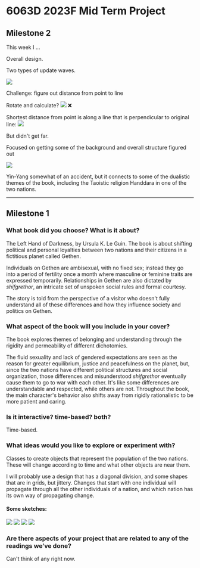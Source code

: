 # 6063D 2023F Mid Term Project

## Milestone 2

This week I ...

Overall design.

Two types of update waves.

![](./imgs/mid-term-02_00.jpg)


Challenge: figure out distance from point to line

Rotate and calculate? 
![](./imgs/mid-term-02_01.jpg) ❌

Shortest distance from point is along a line that is perpendicular to original line:
![](./imgs/mid-term-02_02.jpg)

But didn't get far.

Focused on getting some of the background and overall structure figured out

![](./imgs/mid-term-02_03.jpg)

Yin-Yang somewhat of an accident, but it connects to some of the dualistic themes of the book, including the Taoistic religion Handdara in one of the two nations.


---
## Milestone 1

### What book did you choose? What is it about?
The Left Hand of Darkness, by Ursula K. Le Guin. The book is about shifting political and personal loyalties between two nations and their citizens in a fictitious planet called Gethen.

Individuals on Gethen are ambisexual, with no fixed sex; instead they go into a period of fertility once a month where masculine or feminine traits are expressed temporarily. Relationships in Gethen are also dictated by *shifgrethor*, an intricate set of unspoken social rules and formal courtesy.

The story is told from the perspective of a visitor who doesn't fully understand all of these differences and how they influence society and politics on Gethen.

### What aspect of the book will you include in your cover?
The book explores themes of belonging and understanding through the rigidity and permeability of different dichotomies. 

The fluid sexuality and lack of gendered expectations are seen as the reason for greater equilibrium, justice and peacefulness on the planet, but, since the two nations have different political structures and social organization, those differences and misunderstood *shifgrethor* eventually cause them to go to war with each other. It's like some differences are understandable and respected, while others are not. Throughout the book, the main character's behavior also shifts away from rigidly rationalistic to be more patient and caring.

### Is it interactive? time-based? both?
Time-based.

### What ideas would you like to explore or experiment with?
Classes to create objects that represent the population of the two nations. These will change according to time and what other objects are near them.

I will probably use a design that has a diagonal division, and some shapes that are in grids, but jittery. Changes that start with one individual will propagate through all the other individuals of a nation, and which nation has its own way of propagating change.

#### Some sketches:
![](./imgs/mid-term-01_00.jpg)
![](./imgs/mid-term-01_01.jpg)
![](./imgs/mid-term-01_02.jpg)
![](./imgs/mid-term-01_03.jpg)

### Are there aspects of your project that are related to any of the readings we’ve done?
Can't think of any right now.
